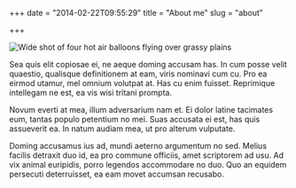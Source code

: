 +++
date = "2014-02-22T09:55:29"
title = "About me"
slug = "about"

+++

![Wide shot of four hot air balloons flying over grassy plains](/img/hot-air-balloons.jpg "Hot air balloons")

Sea quis elit copiosae ei, ne aeque doming accusam has. In cum posse velit quaestio, qualisque definitionem at eam, viris nominavi cum cu. Pro ea eirmod utamur, mel omnium volutpat at. Has cu enim fuisset. Reprimique intellegam ne est, ea vis wisi tritani prompta.

Novum everti at mea, illum adversarium nam et. Ei dolor latine tacimates eum, tantas populo petentium no mei. Suas accusata ei est, has quis assueverit ea. In natum audiam mea, ut pro alterum vulputate.

Doming accusamus ius ad, mundi aeterno argumentum no sed. Melius facilis detraxit duo id, ea pro commune officiis, amet scriptorem ad usu. Ad vix animal euripidis, porro legendos accommodare no duo. Quo an equidem persecuti deterruisset, ea eam movet accumsan recusabo.